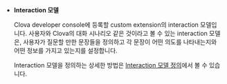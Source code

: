 * **Interaction 모델**

	Clova developer console에 등록할 custom extension의 interaction 모델입니다. 사용자와 Clova의 대화 시나리오 같은 것이라고 볼 수 있는 interaction 모델은, 사용자가 질문할 만한 문장들을 정의하고 각 문장이 어떤 의도를 나타내는지와 어떤 정보를 가지고 있는지를 설정합니다.

	Interaction 모델을 정의하는 상세한 방법은 [Interaction 모델 정의](/Design/Design_Guideline_For_Extension.md#DefineInteractionModel)에서 볼 수 있습니다.
